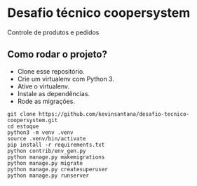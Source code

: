 # Desafio técnico coopersystem

Controle de produtos e pedidos


## Como rodar o projeto?

* Clone esse repositório.
* Crie um virtualenv com Python 3.
* Ative o virtualenv.
* Instale as dependências.
* Rode as migrações.

```
git clone https://github.com/kevinsantana/desafio-tecnico-coopersystem.git
cd estoque
python3 -m venv .venv
source .venv/bin/activate
pip install -r requirements.txt
python contrib/env_gen.py
python manage.py makemigrations
python manage.py migrate
python manage.py createsuperuser
python manage.py runserver
```
